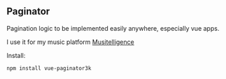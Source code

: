 ## Paginator

Pagination logic to be implemented easily anywhere, especially vue apps.

I use it for my music platform [Musitelligence](https://musitelligence.com/#/)

Install:
```
npm install vue-paginator3k
```
